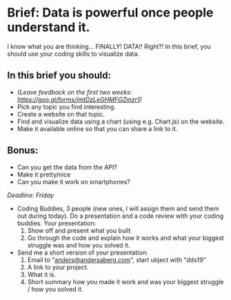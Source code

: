 # Brief: Data is powerful once people understand it.
I know what you are thinking... FINALLY! DATA!! Right?! In this brief, you should use your coding skills to visualize data.

## In this brief you should:
* *(Leave feedback on the first two weeks: https://goo.gl/forms/imtDzLeGHMFGZmzr1)*
* Pick any topic you find interesting.
* Create a website on that topic.
* Find and visualize data using a chart (using e.g. Chart.js) on the website.
* Make it available online so that you can share a link to it.

## Bonus: 
* Can you get the data from the API?
* Make it pretty/nice
* Can you make it work on smartphones?

*Deadline: Friday*

* Coding Buddies, 3 people (new ones, I will assign them and send them out during today).
Do a presentation and a code review with your coding buddies. 
Your presentation:
    1. Show off and present what you built
    2. Go through the code and explain how it works and what your biggest struggle was and how you solved it.
* Send me a short version of your presentation:
    1. Email to "anders@andersaberg.com", start ubject with "dds19"
    2. A link to your project.
    3. What it is.
    4. Short summary how you made it work and was your biggest struggle / how you solved it.
